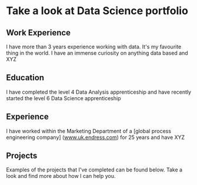# Take a look at Data Science portfolio

## Work Experience
I have more than 3 years experience working with data. It's my favourite thing in the world. I have an immense curiosity on anything data based and XYZ

## Education
I have completed the level 4 Data Analysis apprenticeship and have recently started the level 6 Data Science apprenticeship

## Experience
I have worked within the Marketing Department of a [global process engineering company] (www.uk.endress.com)  for 25 years and have XYZ

## Projects
Examples of the projects that I've completed can be found below. Take a look and find more about how I can help you.
